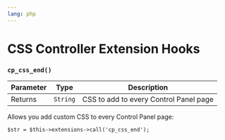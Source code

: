 ```yaml
---
lang: php
---
```


<!--
    This source file is part of the open source project
    ExpressionEngine User Guide (https://github.com/ExpressionEngine/ExpressionEngine-User-Guide)

    @link      https://expressionengine.com/
    @copyright Copyright (c) 2003-2020, Packet Tide, LLC (https://ellislab.com)
    @license   https://expressionengine.com/license Licensed under Apache License, Version 2.0
-->

# CSS Controller Extension Hooks

### `cp_css_end()`

| Parameter | Type     | Description                            |
| --------- | -------- | -------------------------------------- |
| Returns   | `String` | CSS to add to every Control Panel page |

Allows you add custom CSS to every Control Panel page:

    $str = $this->extensions->call('cp_css_end');
